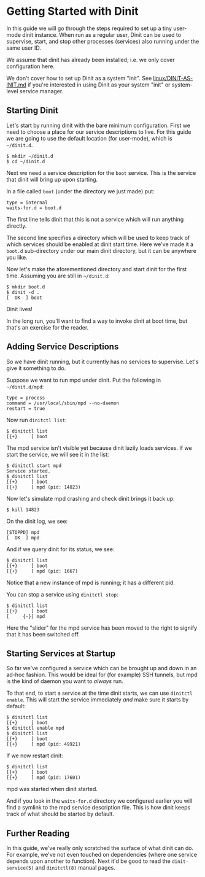 # Getting Started with Dinit

In this guide we will go through the steps required to set up a tiny user-mode
dinit instance. When run as a regular user, Dinit can be used to supervise,
start, and stop other processes (services) also running under the same user ID.

We assume that dinit has already been installed; i.e. we only cover
configuration here.

We don't cover how to set up Dinit as a system "init". See [linux/DINIT-AS-INIT.md](linux/DINIT-AS-INIT.md)
if you're interested in using Dinit as your system "init" or system-level service manager.

## Starting Dinit

Let's start by running dinit with the bare minimum configuration. First we need
to choose a place for our service descriptions to live. For this guide we are
going to use the default location (for user-mode), which is `~/dinit.d`.

```
$ mkdir ~/dinit.d
$ cd ~/dinit.d
```

Next we need a service description for the `boot` service. This is the service
that dinit will bring up upon starting.

In a file called `boot` (under the directory we just made) put:
```
type = internal
waits-for.d = boot.d
```

The first line tells dinit that this is not a service which will run anything
directly.

The second line specifies a directory which will be used to keep track of which
services should be enabled at dinit start time. Here we've made it a `boot.d`
sub-directory under our main dinit directory, but it can be anywhere you like.

Now let's make the aforementioned directory and start dinit for the first time.
Assuming you are still in `~/dinit.d`:

```
$ mkdir boot.d
$ dinit -d .
[  OK  ] boot
```

Dinit lives!

In the long run, you'll want to find a way to invoke dinit at boot time, but
that's an exercise for the reader.

## Adding Service Descriptions

So we have dinit running, but it currently has no services to supervise. Let's
give it something to do.

Suppose we want to run mpd under dinit. Put the following in ` ~/dinit.d/mpd`:
```
type = process
command = /usr/local/sbin/mpd --no-daemon
restart = true
```

Now run `dinitctl list`:
```
$ dinitctl list
[{+}     ] boot
```

The mpd service isn't visible yet because dinit lazily loads services. If we
start the service, we will see it in the list:
```
$ dinitctl start mpd
Service started.
$ dinitctl list
[{+}     ] boot
[{+}     ] mpd (pid: 14823)
```

Now let's simulate mpd crashing and check dinit brings it back up:
```
$ kill 14823
```

On the dinit log, we see:
```
[STOPPD] mpd
[  OK  ] mpd
```

And if we query dinit for its status, we see:
```
$ dinitctl list
[{+}     ] boot
[{+}     ] mpd (pid: 1667)
```

Notice that a new instance of mpd is running; it has a different pid.

You can stop a service using `dinitctl stop`:
```
$ dinitctl list
[{+}     ] boot
[     {-}] mpd
```

Here the "slider" for the mpd service has been moved to the right to signify
that it has been switched off.

## Starting Services at Startup

So far we've configured a service which can be brought up and down in an ad-hoc
fashion. This would be ideal for (for example) SSH tunnels, but mpd is the kind
of daemon you want to *always* run.

To that end, to start a service at the time dinit starts, we can use `dinitctl
enable`. This will start the service immediately *and* make sure it starts by
default:
```
$ dinitctl list
[{+}     ] boot
$ dinitctl enable mpd
$ dinitctl list
[{+}     ] boot
[{+}     ] mpd (pid: 49921)
```

If we now restart dinit:
```
$ dinitctl list
[{+}     ] boot
[{+}     ] mpd (pid: 17601)
```

mpd was started when dinit started.

And if you look in the `waits-for.d` directory we configured earlier you will
find a symlink to the mpd service description file. This is how dinit keeps
track of what should be started by default.

## Further Reading

In this guide, we've really only scratched the surface of what dinit can do.
For example, we've not even touched on dependencies (where one service depends
upon another to function). Next it'd be good to read the `dinit-service(5)` and
`dinitctl(8)` manual pages.

